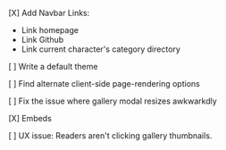 [X] Add Navbar Links:
- Link homepage
- Link Github
- Link current character's category directory

[ ] Write a default theme

[ ] Find alternate client-side page-rendering options

[ ] Fix the issue where gallery modal resizes awkwarkdly

[X] Embeds

[ ] UX issue: Readers aren't clicking gallery thumbnails.
